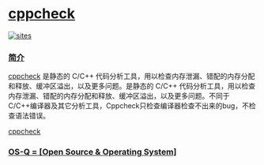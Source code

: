 ﻿# [cppcheck](https://github.com/OS-Q/S10)

[![sites](http://182.61.61.133/link/resources/OSQ.png)](http://www.OS-Q.com)
### [简介](https://github.com/OS-Q/S10/wiki)

[cppcheck](http://cppcheck.net/) 是静态的 C/C++ 代码分析工具，用以检查内存泄漏、错配的内存分配和释放、缓冲区溢出，以及更多问题。是静态的 C/C++ 代码分析工具，用以检查内存泄漏、错配的内存分配和释放、缓冲区溢出，以及更多问题。不同于C/C++编译器及其它分析工具，Cppcheck只检查编译器检查不出来的bug，不检查语法错误。

[cppcheck](http://cppcheck.sourceforge.net/)


### [OS-Q = [Open Source & Operating System]](http://www.OS-Q.com)
